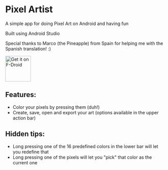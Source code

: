 # Pixel Artist
A simple app for doing Pixel Art on Android and having fun

Built using Android Studio

Special thanks to Marco (the Pineapple) from Spain for helping me with the Spanish translation! :)

[<img src="https://f-droid.org/badge/get-it-on.png"
     alt="Get it on F-Droid"
     height="80">](https://f-droid.org/packages/rodrigodavy.com.github.pixelartist/)

## Features:
- Color your pixels by pressing them (duh!)
- Create, save, open and export your art (options available in the upper action bar)


## Hidden tips:
- Long pressing one of the 16 predefined colors in the lower bar will let you redefine that
- Long pressing one of the pixels will let you "pick" that color as the current one
